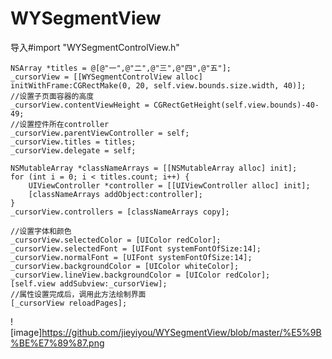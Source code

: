# WYSegmentView

导入#import "WYSegmentControlView.h"

    NSArray *titles = @[@"一",@"二",@"三",@"四",@"五"];    
    _cursorView = [[WYSegmentControlView alloc] initWithFrame:CGRectMake(0, 20, self.view.bounds.size.width, 40)];
    //设置子页面容器的高度
    _cursorView.contentViewHeight = CGRectGetHeight(self.view.bounds)-40-49;
    //设置控件所在controller
    _cursorView.parentViewController = self;
    _cursorView.titles = titles;
    _cursorView.delegate = self;
    
    NSMutableArray *classNameArrays = [[NSMutableArray alloc] init];
    for (int i = 0; i < titles.count; i++) {
        UIViewController *controller = [[UIViewController alloc] init];
        [classNameArrays addObject:controller];
    }
    _cursorView.controllers = [classNameArrays copy];
    
    //设置字体和颜色
    _cursorView.selectedColor = [UIColor redColor];
    _cursorView.selectedFont = [UIFont systemFontOfSize:14];
    _cursorView.normalFont = [UIFont systemFontOfSize:14];
    _cursorView.backgroundColor = [UIColor whiteColor];
    _cursorView.lineView.backgroundColor = [UIColor redColor];
    [self.view addSubview:_cursorView];
    //属性设置完成后，调用此方法绘制界面
    [_cursorView reloadPages];
![image]https://github.com/jieyiyou/WYSegmentView/blob/master/%E5%9B%BE%E7%89%87.png
